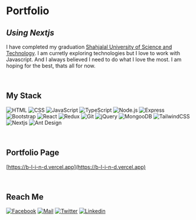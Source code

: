 # Portfolio

## _Using Nextjs_

I have completed my graduation [Shahjalal University of Science and Technology](https://www.sust.edu/). I am curretly exploring technologies but I love to work with Javascript. And I always believed I need to do what I love the most. I am hoping for the best, thats all for now.

<br>

## My Stack

![HTML](https://img.shields.io/badge/-HTML-%232c3e50?style=for-the-badge&logo=html5)
![CSS](https://img.shields.io/badge/-CSS-%232c3e50?style=for-the-badge&logo=css3)
![JavaScript](https://img.shields.io/badge/-JavaScript-%232c3e50?style=for-the-badge&logo=javascript)
![TypeScript](https://img.shields.io/badge/-TypeScript-%232c3e50?style=for-the-badge&logo=typescript)
![Node.js](https://img.shields.io/badge/-Node.js-%232c3e50?style=for-the-badge&logo=node.js)
![Express](https://img.shields.io/badge/-Express-%232c3e50?style=for-the-badge&logo=express)
![Bootstrap](https://img.shields.io/badge/-Bootstrap-%232c3e50?style=for-the-badge&logo=bootstrap)
![React](https://img.shields.io/badge/-React-%232c3e50?style=for-the-badge&logo=react)
![Redux](https://img.shields.io/badge/-Redux-%232c3e50?style=for-the-badge&logo=redux)
![Git](https://img.shields.io/badge/-Git-%232c3e50?style=for-the-badge&logo=git)
![jQuery](https://img.shields.io/badge/-jQuery-%232c3e50?style=for-the-badge&logo=jquery)
![MongooDB](https://img.shields.io/badge/-MongoDB-%232c3e50?style=for-the-badge&logo=mongodb)
![TailwindCSS](https://img.shields.io/badge/-Tailwind-%232c3e50?style=for-the-badge&logo=tailwindcss)
![Nextjs](https://img.shields.io/badge/-Nextjs-%232c3e50?style=for-the-badge&logo=next.js)
![Ant Design](https://img.shields.io/badge/-Ant%20Design-%232c3e50?style=for-the-badge&logo=ant-design)

<br>

## Portfolio Page

[https://b-l-i-n-d.vercel.app](https://b-l-i-n-d.vercel.app)

<br>

## Reach Me

[![Facebook](https://img.shields.io/badge/-facebook-%232c3e50?style=for-the-badge&logo=facebook)](https://www.facebook.com/abir.fahim.faisal/)
[![Mail](https://img.shields.io/badge/-gmail-%232c3e50?style=for-the-badge&logo=gmail)](mailto:fahim.faisal.abir@gmail.com)
[![Twitter](https://img.shields.io/badge/-twitter-%232c3e50?style=for-the-badge&logo=twitter)](https://twitter.com/fahimfaisalffa)
[![Linkedin](https://img.shields.io/badge/-linkedin-%232c3e50?style=for-the-badge&logo=linkedin)](https://www.linkedin.com/in/b-l-i-n-d/)
